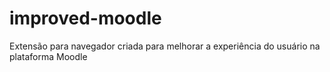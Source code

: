 # improved-moodle
Extensão para navegador criada para melhorar a experiência do usuário na plataforma Moodle
